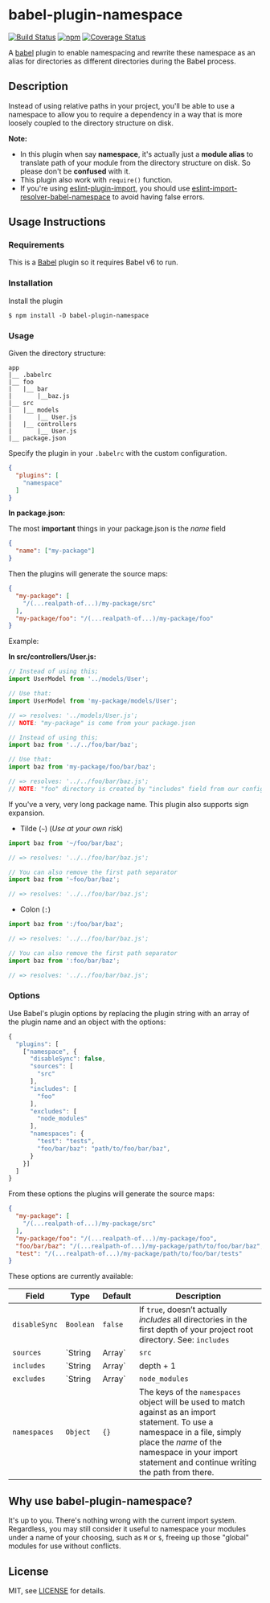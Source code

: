 # babel-plugin-namespace

[![Build Status][travis-image]][travis-url] [![npm][npm-badge-version]][npm-url] [![Coverage Status][coverage-image]][coverage-url]

A [babel][] plugin to enable namespacing and rewrite these namespace as an alias for directories as different directories during the Babel process.

## Description

Instead of using relative paths in your project, you'll be able to use a namespace to allow you to require a dependency in a way that is more loosely coupled to the directory structure on disk.

**Note:**

- In this plugin when say **namespace**, it's actually just a **module alias** to translate path of your module from the directory structure on disk. So please don't be **confused** with it.
- This plugin also work with `require()` function.
- If you're using [eslint-plugin-import][eslint-plugin-import], you should use [eslint-import-resolver-babel-namespace][eslint-babel-namespace] to avoid having false errors.

## Usage Instructions

### Requirements

This is a [Babel][babel] plugin so it requires Babel v6 to run.

### Installation

Install the plugin

```
$ npm install -D babel-plugin-namespace
```

### Usage

Given the directory structure:

```
app
|__ .babelrc
|__ foo
|   |__ bar
|       |__baz.js
|__ src
|   |__ models
|       |__ User.js
|   |__ controllers
|       |__ User.js
|__ package.json
```

Specify the plugin in your `.babelrc` with the custom configuration.

```json
{
  "plugins": [
    "namespace"
  ]
}
```

**In package.json:**

The most **important** things in your package.json is the *name* field

```json
{
  "name": ["my-package"]
}
```

Then the plugins will generate the source maps:

```json
{
  "my-package": [
    "/(...realpath-of...)/my-package/src"
  ],
  "my-package/foo": "/(...realpath-of...)/my-package/foo"
}
```

Example:

**In src/controllers/User.js:**

```javascript
// Instead of using this;
import UserModel from '../models/User';

// Use that:
import UserModel from 'my-package/models/User';

// => resolves: '../models/User.js';
// NOTE: "my-package" is come from your package.json
```

```javascript
// Instead of using this;
import baz from '../../foo/bar/baz';

// Use that:
import baz from 'my-package/foo/bar/baz';

// => resolves: '../../foo/bar/baz.js';
// NOTE: "foo" directory is created by "includes" field from our configuration
```

If you've a very, very long package name. This plugin also supports sign expansion.

- Tilde (`~`) (*Use at your own risk*)
```javascript
import baz from '~/foo/bar/baz';

// => resolves: '../../foo/bar/baz.js';

// You can also remove the first path separator
import baz from '~foo/bar/baz';

// => resolves: '../../foo/bar/baz.js';
```

- Colon (`:`)
```javascript
import baz from ':/foo/bar/baz';

// => resolves: '../../foo/bar/baz.js';

// You can also remove the first path separator
import baz from ':foo/bar/baz';

// => resolves: '../../foo/bar/baz.js';
```

### Options

Use Babel's plugin options by replacing the plugin string with an array of the plugin name and an object with the options:

```js
{
  "plugins": [
    ["namespace", {
      "disableSync": false,
      "sources": [
        "src"
      ],
      "includes": [
        "foo"
      ],
      "excludes": [
        "node_modules"
      ],
      "namespaces": {
        "test": "tests",
        "foo/bar/baz": "path/to/foo/bar/baz",
      }
    }]
  ]
}
```

From these options the plugins will generate the source maps:

```json
{
  "my-package": [
    "/(...realpath-of...)/my-package/src"
  ],
  "my-package/foo": "/(...realpath-of...)/my-package/foo",
  "foo/bar/baz": "/(...realpath-of...)/my-package/path/to/foo/bar/baz",
  "test": "/(...realpath-of...)/my-package/path/to/foo/bar/tests"
}
```

These options are currently available:

Field         | Type           | Default        | Description
--------------|----------------|----------------|------------
`disableSync` | `Boolean`      | `false`        | If `true`, doesn’t actually *includes* all directories in the first depth of your project root directory. See: `includes`
`sources`     | `String|Array` | `src`          | The lists of the source directory. The plugin will translate all values as a source path of the package name (e.g. Pakage name: `"my-package"`; Source Directory: `"src"`; Import Syntax: `import "my-package/foo"`; Transformed: `import "./src/foo"`). If the given value is a string, it should separated with comma (`,`) or single space (` `).
`includes`    | `String|Array` | depth + 1      | The lists of the included directories. The plugin will translate all values as a suffix of the package name (e.g. Pakage name: `"my-package"`; Include Directory: `"tests"`; Import Syntax: `import "my-package/tests"`; Transformed: `import "./tests"`). By default this plugin will fetch all directories in the first depth of your project root directory. You may want to disable this option by changing the `disableSync` to `true`. If the given value is a string, it should separated with comma (`,`) or single space (` `).
`excludes`    | `String|Array` | `node_modules` | Exclude all of these directories from the source map generator. This option is still *Buggy*, use at your own risk. If the given value is a string, it should separated with comma (`,`) or single space (` `).
`namespaces`  | `Object`       | `{}`           | The keys of the `namespaces` object will be used to match against as an import statement. To use a namespace in a file, simply place the *name* of the namespace in your import statement and continue writing the path from there.

## Why use babel-plugin-namespace?

It's up to you. There's nothing wrong with the current import system. Regardless, you may still consider it useful to namespace your modules under a name of your choosing, such as `M` or `$`, freeing up those "global" modules for use without conflicts.

## License

MIT, see [LICENSE](LICENSE) for details.

[npm-badge-version]: https://img.shields.io/npm/v/babel-plugin-namespace.svg
[npm-url]: https://npmjs.com/package/babel-plugin-namespace
[travis-image]: https://travis-ci.org/yudhasetiawan/babel-plugin-namespace.svg?branch=master
[travis-url]: https://travis-ci.org/yudhasetiawan/babel-plugin-namespace
[coverage-image]: https://coveralls.io/repos/github/yudhasetiawan/babel-plugin-namespace/badge.svg?branch=master
[coverage-url]: https://coveralls.io/github/yudhasetiawan/babel-plugin-namespace?branch=master
[eslint-babel-namespace]: https://npmjs.com/package/eslint-import-resolver-babel-namespace
[eslint-plugin-import]: https://npmjs.com/package/eslint-plugin-import
[babel]: https://babeljs.io
